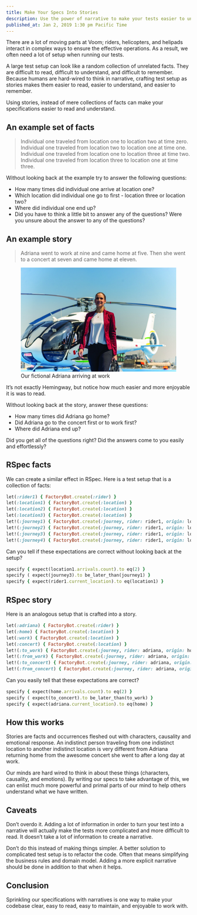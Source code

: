 ```yaml
---
title: Make Your Specs Into Stories
description: Use the power of narrative to make your tests easier to understand.
published_at: Jan 2, 2019 1:30 pm Pacific Time
---
```


There are a lot of moving parts at Voom; riders, helicopters, and helipads
interact in complex ways to ensure the effective operations. As a result, we
often need a lot of setup when running our tests.

A large test setup can look like a random collection of unrelated facts. They
are difficult to read, difficult to understand, and difficult to remember.
Because humans are hard-wired to think in narrative, crafting test setup as
stories makes them easier to read, easier to understand, and easier to
remember.

Using stories, instead of mere collections of facts can make your
specifications easier to read and understand.

## An example set of facts

> Individual one traveled from location one to location two at time zero.
> Individual one traveled from location two to location one at time one.
> Individual one traveled from location one to location three at time two.
> Individual one traveled from location three to location one at time three.

Without looking back at the example try to answer the following questions:

- How many times did individual one arrive at location one?
- Which location did individual one go to first - location three or location two?
- Where did individual one end up?
- Did you have to think a little bit to answer any of the questions? Were you unsure about the answer to any of the questions?

## An example story

> Adriana went to work at nine and came home at five. Then she went to
a concert at seven and came home at eleven.

<figure>
  <img class='maxw-mobile-lg' src='/images/articles/woman_leaving_helicopter.jpg' alt='woman leaving helicopter'>
  <figcaption class='font-body-3xs'>
    Our fictional Adriana arriving at work
  </figcaption>
</figure>

It’s not exactly Hemingway, but notice how much easier and more enjoyable it is
was to read.

Without looking back at the story, answer these questions:

- How many times did Adriana go home?
- Did Adriana go to the concert first or to work first?
-  Where did Adriana end up?

Did you get all of the questions right? Did the answers come to you easily and effortlessly?

## RSpec facts

We can create a similar effect in RSpec. Here is a test setup that is a collection of facts:

```ruby
let(:rider1) { FactoryBot.create(:rider) }
let(:location1) { FactoryBot.create(:location) }
let(:location2) { FactoryBot.create(:location) }
let(:location3) { FactoryBot.create(:location) }
let!(:journey1) { FactoryBot.create(:journey, rider: rider1, origin: location1, destination: location2, time: Time.at(0)) }
let!(:journey2) { FactoryBot.create(:journey, rider: rider1, origin: location2, destination: location1, time: Time.at(1)) }
let!(:journey3) { FactoryBot.create(:journey, rider: rider1, origin: location1, destination: location3, time: Time.at(2)) }
let!(:journey4) { FactoryBot.create(:journey, rider: rider1, origin: location3, destination: location1, time: Time.at(3)) }
```

Can you tell if these expectations are correct without looking back at the setup?

```ruby
specify { expect(location1.arrivals.count).to eq(2) }
specify ( expect(journey3).to be_later_than(journey1) }
specify { expect(rider1.current_location).to eq(location1) }
```

## RSpec story

Here is an analogous setup that is crafted into a story.

```ruby
let(:adriana) { FactoryBot.create(:rider) }
let(:home) { FactoryBot.create(:location) }
let(:work) { FactoryBot.create(:location) }
let(:concert) { FactoryBot.create(:location) }
let!(:to_work) { FactoryBot.create(:journey, rider: adriana, origin: home, destination: work, time: Time.parse('9am')) }
let!(:from_work) { FactoryBot.create(:journey, rider: adriana, origin: work, destination: home, time: Time.parse('5pm')) }
let!(:to_concert) { FactoryBot.create(:journey, rider: adriana, origin: home, destination: concert, time: Time.parse('7pm')) }
let!(:from_concert) { FactoryBot.create(:journey, rider: adriana, origin: concert, destination: home, time: Time.parse('11pm')) }
```

Can you easily tell that these expectations are correct?

```ruby
specify { expect(home.arrivals.count).to eq(2) }
specify ( expect(to_concert).to be_later_than(to_work) }
specify { expect(adriana.current_location).to eq(home) }
```

## How this works

Stories are facts and occurrences fleshed out with characters, causality and
emotional response. An indistinct person traveling from one indistinct location
to another indistinct location is very different from Adriana returning home
from the awesome concert she went to after a long day at work.

Our minds are hard wired to think in about these things (characters, causality,
and emotions). By writing our specs to take advantage of this, we can enlist
much more powerful and primal parts of our mind to help others understand what
we have written.

## Caveats

Don’t overdo it. Adding a lot of information in order to turn your test into
a narrative will actually make the tests more complicated and more difficult to
read. It doesn’t take a lot of information to create a narrative.

Don’t do this instead of making things simpler. A better solution to
complicated test setup is to refactor the code. Often that means simplifying
the business rules and domain model. Adding a more explicit narrative should be
done in addition to that when it helps.

## Conclusion

Sprinkling our specifications with narratives is one way to make your codebase
clear, easy to read, easy to maintain, and enjoyable to work with.
